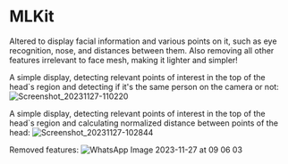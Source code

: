 # MLKit 
Altered to display facial information and various points on it, such as eye recognition, nose, and distances between them.
Also removing all other features irrelevant to face mesh, making it lighter and simpler!

A simple display, detecting relevant points of interest in the top of the head`s region and detecting if it's the same person on the camera or not:
![Screenshot_20231127-110220](https://github.com/dianaaugusta/mlkit_debug_face/assets/79462403/146e6cdb-8204-42c1-bf03-477280b98037)

A simple display, detecting relevant points of interest in the top of the head`s region and calculating normalized distance between points of the head:
![Screenshot_20231127-102844](https://github.com/dianaaugusta/mlkit_debug_face/assets/79462403/ae38fc96-2ded-4dce-818c-7e80b22fd5e3)

Removed features: 
![WhatsApp Image 2023-11-27 at 09 06 03](https://github.com/dianaaugusta/mlkit_debug_face/assets/79462403/920561bc-4d21-4f27-91cb-88755fd90958)

